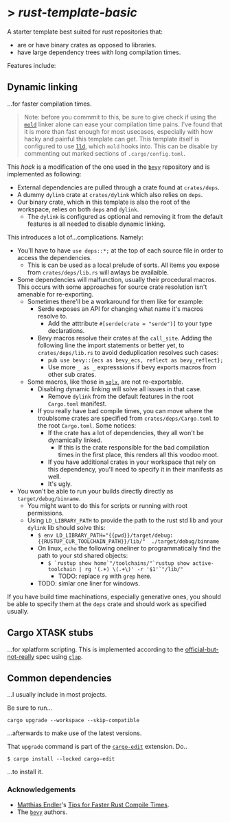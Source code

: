 # > *rust-template-basic*

A starter template best suited for rust repositories that:

- are or have binary crates as opposed to libraries.
- have large dependency trees with long compilation times.

Features include:

## Dynamic linking

...for faster compilation times. 

> Note: before you commmit to this, be sure to give check if using the [`mold`][mold] linker alone can ease your compilation time pains. I've found that it is more than fast enough for most usecases, especially with how hacky and painful this template can get. This template itself is configured to use [`lld`][lld], which `mold` hooks into. This can be disable by commenting out marked sections of `.cargo/config.toml`.

This *hack* is a modification of the one used in the [`bevy`][bevy] repository and is implemented as following:

* External dependencies are pulled through a crate found at `crates/deps`.
*  A dummy `dylinb` crate at `crates/dylink` which also relies on `deps`. 
*  Our binary crate, which in this template is also the root of the workspace, relies on both `deps` and `dylink`.
   -  The `dylink` is configured as optional and removing it from the default features is all needed to disable dynamic linking.


This introduces a lot of...complications. Namely:

* You'll have to have `use deps::*;` at the top of each source file in order to access the dependencies.
  - This is can be used as a local prelude of sorts. All items you expose from `crates/deps/lib.rs` will awlays be availaible.
* Some dependencies will malfunction, usually their procedural macros. This occurs with some approaches for source crate resolution isn't amenable for re-exporting.
   - Sometimes there'll be a workaround for them like for example:
       + Serde exposes an API for changing what name it's macros resolve to. 
         * Add the atttribute `#[serde(crate = "serde")]` to your type declarations.
       + Bevy macros resolve their crates at the `call_site`. Adding the following line the import statements or better yet, to `crates/deps/lib.rs` to avoid deduplication resolves such cases:
           * `pub use bevy::{ecs as bevy_ecs, reflect as bevy_reflect};`
           * Use more `_ as _` expresssions if bevy exports macros from other sub crates.
   - Some macros, like those in [`sqlx`][sqlx], are not re-exportable.
       + Disabling dynamic linking will solve all issues in that case.
           * Remove `dylink` from the default features in the root `Cargo.toml` manifest.
       + If you really have bad compile times, you can move where the troublsome crates are specified from `crates/deps/Cargo.toml` to the root `Cargo.toml`. Some notices:
           * If the crate has a lot of dependencies, they all won't be dynamically linked. 
             - If this is the crate responsible for the bad compilation times in the first place, this renders all this voodoo moot.
           * If you have additional crates in your workspace that rely on this dependency, you'll need to specify it in their manifests as well.
           * It's ugly.
* You won't be able to run your builds directly directly as `target/debug/binname`. 
    - You might want to do this for scripts or running with root permissions.
    - Using `LD_LIBRARY_PATH` to provide the path to the rust std lib and your `dylink` lib should solve this:
      +  ```$ env LD_LIBRARY_PATH="{{pwd}}/target/debug:{{RUSTUP_CUR_TOOLCHAIN_PATH}}/lib/"  ./target/debug/binname```
        * On linux, `echo` the following oneliner to programmatically find the path to your std shared objects:
          - ```$ `rustup show home`"/toolchains/"`rustup show active-toolchain | rg '(.+) \(.+\)' -r '$1'`"/lib/"```
            +  TODO: replace `rg` with `grep` here.
       * TODO: simlar one liner for windows.

If you have build time machinations, especially generative ones, you should be able to specify them at the `deps` crate and should work as specified usually.

## Cargo XTASK stubs

...for xplatform scripting. This is implemented according to the [official-but-not-really](https://github.com/matklad/cargo-xtask) spec using [`clap`](https://lib.rs/crates/clap).

##  Common dependencies

...I usually include in most projects.

Be sure to run...
```
cargo upgrade --workspace --skip-compatible
``` 
...afterwards to make use of the latest versions.

That `upgrade` command is part of the [`cargo-edit`][cedit] extension. Do..

```
$ cargo install --locked cargo-edit
```

...to install it.

### Acknowledgements

- [Matthias Endler](https://endler.dev/about)'s [Tips for Faster Rust Compile Times](https://endler.dev/2020/rust-compile-times/).
- The [`bevy`][bevy] authors.

[lld]: https://lld.llvm.org/
[mold]: https://github.com/rui314/mold/
[bevy]: https://bevyengine.org/
[cedit]: https://lib.rs/crates/cargo-edit
[sqlx]: https://lib.rs/crates/sqlx